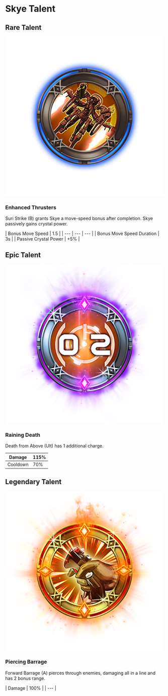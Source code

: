 # Skye Talent

## Rare Talent

![](../../.gitbook/assets/skye_rare.png)

### Enhanced Thrusters

Suri Strike \(B\) grants Skye a move-speed bonus after completion. Skye passively gains crystal power. 

| Bonus Move Speed  | 1.5 |
| --- | --- | --- |
| Bonus Move Speed Duration | 3s |
| Passive Crystal Power | +5% |

## Epic Talent

![](../../.gitbook/assets/skye_epic.png)

### Raining Death

Death from Above \(Ult\) has 1 additional charge. 

| Damage | 115% |
| --- | --- |
| Cooldown | 70% |

## Legendary Talent

![](../../.gitbook/assets/skye_legendary.png)

### Piercing Barrage 

Forward Barrage \(A\) pierces through enemies, damaging all in a line and has 2 bonus range.

| Damage | 100% |
| --- |




